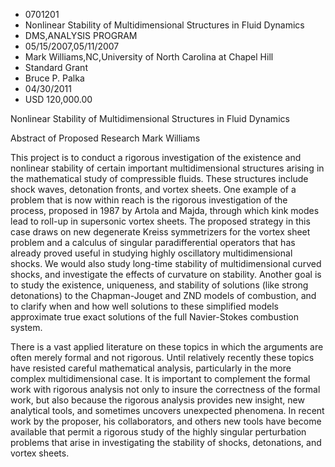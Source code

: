 
* 0701201
* Nonlinear Stability of Multidimensional Structures in Fluid Dynamics
* DMS,ANALYSIS PROGRAM
* 05/15/2007,05/11/2007
* Mark Williams,NC,University of North Carolina at Chapel Hill
* Standard Grant
* Bruce P. Palka
* 04/30/2011
* USD 120,000.00

Nonlinear Stability of Multidimensional Structures in Fluid Dynamics

Abstract of Proposed Research Mark Williams

This project is to conduct a rigorous investigation of the existence and
nonlinear stability of certain important multidimensional structures arising in
the mathematical study of compressible fluids. These structures include shock
waves, detonation fronts, and vortex sheets. One example of a problem that is
now within reach is the rigorous investigation of the process, proposed in 1987
by Artola and Majda, through which kink modes lead to roll-up in supersonic
vortex sheets. The proposed strategy in this case draws on new degenerate Kreiss
symmetrizers for the vortex sheet problem and a calculus of singular
paradifferential operators that has already proved useful in studying highly
oscillatory multidimensional shocks. We would also study long-time stability of
multidimensional curved shocks, and investigate the effects of curvature on
stability. Another goal is to study the existence, uniqueness, and stability of
solutions (like strong detonations) to the Chapman-Jouget and ZND models of
combustion, and to clarify when and how well solutions to these simplified
models approximate true exact solutions of the full Navier-Stokes combustion
system.

There is a vast applied literature on these topics in which the arguments are
often merely formal and not rigorous. Until relatively recently these topics
have resisted careful mathematical analysis, particularly in the more complex
multidimensional case. It is important to complement the formal work with
rigorous analysis not only to insure the correctness of the formal work, but
also because the rigorous analysis provides new insight, new analytical tools,
and sometimes uncovers unexpected phenomena. In recent work by the proposer, his
collaborators, and others new tools have become available that permit a rigorous
study of the highly singular perturbation problems that arise in investigating
the stability of shocks, detonations, and vortex sheets.




